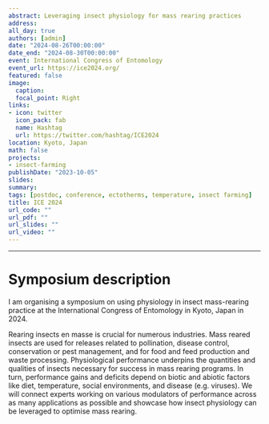 ```yaml
---
abstract: Leveraging insect physiology for mass rearing practices
address:
all_day: true
authors: [admin]
date: "2024-08-26T00:00:00"
date_end: "2024-08-30T00:00:00"
event: International Congress of Entomology
event_url: https://ice2024.org/
featured: false
image: 
  caption: 
  focal_point: Right
links:
- icon: twitter
  icon_pack: fab
  name: Hashtag
  url: https://twitter.com/hashtag/ICE2024
location: Kyoto, Japan
math: false
projects:
- insect-farming
publishDate: "2023-10-05"
slides: 
summary: 
tags: [postdoc, conference, ectotherms, temperature, insect farming]
title: ICE 2024
url_code: ""
url_pdf: ""
url_slides: ""
url_video: ""
---
```


***

# Symposium description

I am organising a symposium on using physiology in insect mass-rearing practice at the International Congress of Entomology in Kyoto, Japan in 2024.

Rearing insects en masse is crucial for numerous industries. Mass reared insects are used for releases related to pollination, disease control, conservation or pest management, and for food and feed production and waste processing. Physiological performance underpins the quantities and qualities of insects necessary for success in mass rearing programs. In turn, performance gains and deficits depend on biotic and abiotic factors like diet, temperature, social environments, and disease (e.g. viruses). We will connect experts working on various modulators of performance across as many applications as possible and showcase how insect physiology can be leveraged to optimise mass rearing.